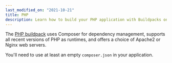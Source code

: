```yaml
---
last_modified_on: "2021-10-21"
title: PHP
description: Learn how to build your PHP application with Buildpacks on Qovery
---
```


The [PHP buildpack](https://github.com/heroku/heroku-buildpack-php) uses Composer for dependency management, supports all recent versions of PHP as runtimes, and offers a choice of Apache2 or Nginx web servers.

You'll need to use at least an empty `composer.json` in your application.



